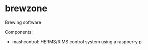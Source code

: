 brewzone
========

Brewing software

Components:
* mashcontrol: HERMS/RIMS control system using a raspberry pi
